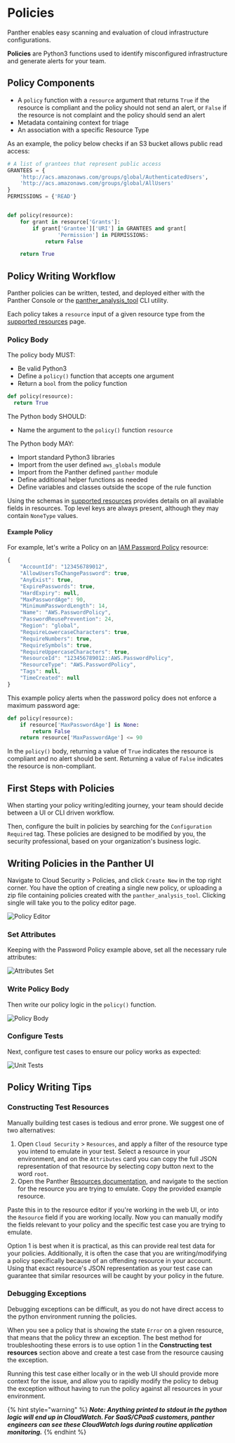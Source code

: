 # Policies

Panther enables easy scanning and evaluation of cloud infrastructure configurations.

**Policies** are Python3 functions used to identify misconfigured infrastructure and generate alerts for your team.

## Policy Components

* A `policy` function with a `resource` argument that returns `True` if the resource is compliant and the policy should not send an alert, or `False` if the resource is not complaint and the policy should send an alert
* Metadata containing context for triage
* An association with a specific Resource Type

As an example, the policy below checks if an S3 bucket allows public read access:

```python
# A list of grantees that represent public access
GRANTEES = {
    'http://acs.amazonaws.com/groups/global/AuthenticatedUsers',
    'http://acs.amazonaws.com/groups/global/AllUsers'
}
PERMISSIONS = {'READ'}


def policy(resource):
    for grant in resource['Grants']:
        if grant['Grantee']['URI'] in GRANTEES and grant[
                'Permission'] in PERMISSIONS:
            return False

    return True
```

## Policy Writing Workflow

Panther policies can be written, tested, and deployed either with the Panther Console or the [panther\_analysis\_tool](https://github.com/panther-labs/panther\_analysis\_tool) CLI utility.

Each policy takes a `resource` input of a given resource type from the [supported resources](../cloud-scanning/cloud-resource-attributes/) page.

### Policy Body

The policy body MUST:

* Be valid Python3
* Define a `policy()` function that accepts one argument
* Return a `bool` from the policy function

```python
def policy(resource):
  return True
```

The Python body SHOULD:

* Name the argument to the `policy()` function `resource`

The Python body MAY:

* Import standard Python3 libraries
* Import from the user defined `aws_globals` module
* Import from the Panther defined `panther` module
* Define additional helper functions as needed
* Define variables and classes outside the scope of the rule function

Using the schemas in [supported resources](../cloud-scanning/cloud-resource-attributes/) provides details on all available fields in resources. Top level keys are always present, although they may contain `NoneType` values.

#### Example Policy

For example, let's write a Policy on an [IAM Password Policy](../cloud-scanning/cloud-resource-attributes/aws/password-policy.md) resource:

```javascript
{
    "AccountId": "123456789012",
    "AllowUsersToChangePassword": true,
    "AnyExist": true,
    "ExpirePasswords": true,
    "HardExpiry": null,
    "MaxPasswordAge": 90,
    "MinimumPasswordLength": 14,
    "Name": "AWS.PasswordPolicy",
    "PasswordReusePrevention": 24,
    "Region": "global",
    "RequireLowercaseCharacters": true,
    "RequireNumbers": true,
    "RequireSymbols": true,
    "RequireUppercaseCharacters": true,
    "ResourceId": "123456789012::AWS.PasswordPolicy",
    "ResourceType": "AWS.PasswordPolicy",
    "Tags": null,
    "TimeCreated": null
}
```

This example policy alerts when the password policy does not enforce a maximum password age:

```python
def policy(resource):
    if resource['MaxPasswordAge'] is None:
        return False
    return resource['MaxPasswordAge'] <= 90
```

In the `policy()` body, returning a value of `True` indicates the resource is compliant and no alert should be sent. Returning a value of `False` indicates the resource is non-compliant.

## First Steps with Policies

When starting your policy writing/editing journey, your team should decide between a UI or CLI driven workflow.

Then, configure the built in policies by searching for the `Configuration Required` tag. These policies are designed to be modified by you, the security professional, based on your organization's business logic.

## Writing Policies in the Panther UI

Navigate to Cloud Security > Policies, and click `Create New` in the top right corner. You have the option of creating a single new policy, or uploading a zip file containing policies created with the `panther_analysis_tool`. Clicking single will take you to the policy editor page.

![Policy Editor](<../../../.gitbook/assets/policy-creation1 (5) (1) (1) (3) (1) (1) (1) (1) (2).png>)

### Set Attributes

Keeping with the Password Policy example above, set all the necessary rule attributes:

![Attributes Set](<../../../.gitbook/assets/policy-creation2 (6) (1) (1) (3) (1) (1) (1) (1) (2).png>)

### Write Policy Body

Then write our policy logic in the `policy()` function.

![Policy Body](<../../../.gitbook/assets/policy-creation3 (7) (1) (1) (3) (1) (1) (1) (1) (3).png>)

### Configure Tests

Next, configure test cases to ensure our policy works as expected:

![Unit Tests](<../../../.gitbook/assets/policy-creation4 (7) (2) (1) (1) (3) (1) (1) (1) (1) (7).png>)

## Policy Writing Tips

### Constructing Test Resources

Manually building test cases is tedious and error prone. We suggest one of two alternatives:

1. Open `Cloud Security` > `Resources`, and apply a filter of the resource type you intend to emulate in your test. Select a resource in your environment, and on the `Attributes` card you can copy the full JSON representation of that resource by selecting copy button next to the word `root`.
2. Open the Panther [Resources documentation](../cloud-scanning/cloud-resource-attributes/), and navigate to the section for the resource you are trying to emulate. Copy the provided example resource.

Paste this in to the resource editor if you're working in the web UI, or into the `Resource` field if you are working locally. Now you can manually modify the fields relevant to your policy and the specific test case you are trying to emulate.

Option 1 is best when it is practical, as this can provide real test data for your policies. Additionally, it is often the case that you are writing/modifying a policy specifically because of an offending resource in your account. Using that exact resource's JSON representation as your test case can guarantee that similar resources will be caught by your policy in the future.

### Debugging Exceptions

Debugging exceptions can be difficult, as you do not have direct access to the python environment running the policies.

When you see a policy that is showing the state `Error` on a given resource, that means that the policy threw an exception. The best method for troubleshooting these errors is to use option 1 in the **Constructing test resources** section above and create a test case from the resource causing the exception.

Running this test case either locally or in the web UI should provide more context for the issue, and allow you to rapidly modify the policy to debug the exception without having to run the policy against all resources in your environment.

{% hint style="warning" %}
_**Note: Anything printed to stdout in the python logic will end up in CloudWatch.  For SaaS/CPaaS customers, panther engineers can see these CloudWatch logs during routine application monitoring.**_
{% endhint %}

